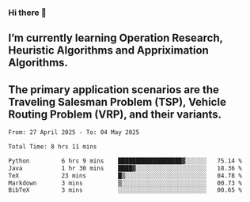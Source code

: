 ### Hi there 👋
## I’m currently learning Operation Research, Heuristic Algorithms and Appriximation Algorithms.
## The primary application scenarios are the Traveling Salesman Problem (TSP), Vehicle Routing Problem (VRP), and their variants.
<!--START_SECTION:waka-->

```txt
From: 27 April 2025 - To: 04 May 2025

Total Time: 8 hrs 11 mins

Python         6 hrs 9 mins    ██████████████████▓░░░░░░   75.14 %
Java           1 hr 30 mins    ████▓░░░░░░░░░░░░░░░░░░░░   18.36 %
TeX            23 mins         █▒░░░░░░░░░░░░░░░░░░░░░░░   04.78 %
Markdown       3 mins          ▒░░░░░░░░░░░░░░░░░░░░░░░░   00.73 %
BibTeX         3 mins          ░░░░░░░░░░░░░░░░░░░░░░░░░   00.65 %
```

<!--END_SECTION:waka-->
<!--
**Bookervsky/Bookervsky** is a ✨ _special_ ✨ repository because its `README.md` (this file) appears on your GitHub profile.

Here are some ideas to get you started:

- 🔭 I’m currently working on ...
- 🌱 I’m currently learning ...
- 👯 I’m looking to collaborate on ...
- 🤔 I’m looking for help with ...
- 💬 Ask me about ...
- 📫 How to reach me: ...
- 😄 Pronouns: ...
- ⚡ Fun fact: ...
-->
